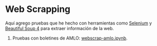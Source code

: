 # Web Scrapping

Aquí agrego pruebas que he hecho con herramientas como [Selenium](https://selenium-python.readthedocs.io) y [Beautiful Soup 4](https://www.crummy.com/software/BeautifulSoup/bs4/doc/) para extraer información de la web.

1. Pruebas con boletines de AMLO: [webscrap-amlo.ipynb](./webscrap-amlo.ipynb).